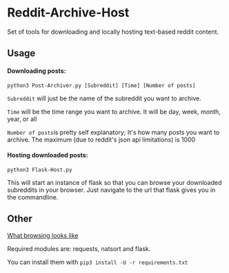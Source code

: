 # Reddit-Archive-Host

Set of tools for downloading and locally hosting text-based reddit content.

## Usage
#### Downloading posts:

`python3 Post-Archiver.py [Subreddit] [Time] [Number of posts]`

`Subreddit` will just be the name of the subreddit you want to archive.

`Time` will be the time range you want to archive. It will be day, week, month, year, or all

`Number of posts`is pretty self explanatory; It's how many posts you want to archive. The maximum (due to reddit's json api limitations) is 1000

#### Hosting downloaded posts:

`python3 Flask-Host.py`

This will start an instance of flask so that you can browse your downloaded subreddits in your browser. Just navigate to the url that flask gives you in the commandline.

## Other
[What browsing looks like](https://giant.gfycat.com/AmazingWellmadeAiredale.webm)

Required modules are: requests, natsort and flask.

You can install them with `pip3 install -U -r requirements.txt`